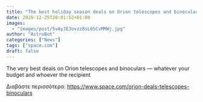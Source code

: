 ```yaml
---
title: "The best holiday season deals on Orion telescopes and binoculars"
date: 2020-12-25T20:01:52+01:00
images:
  - "images/post/5vAyJE3ovzz8sL6SCvMMWj.jpg"
author: "AstroBot"
categories: ["News"]
tags: ["space.com"]
draft: false
---
```


The very best deals on Orion telescopes and binoculars — whatever your budget and whoever the recipient 

Διαβάστε περισσότερα: https://www.space.com/orion-deals-telescopes-binoculars

